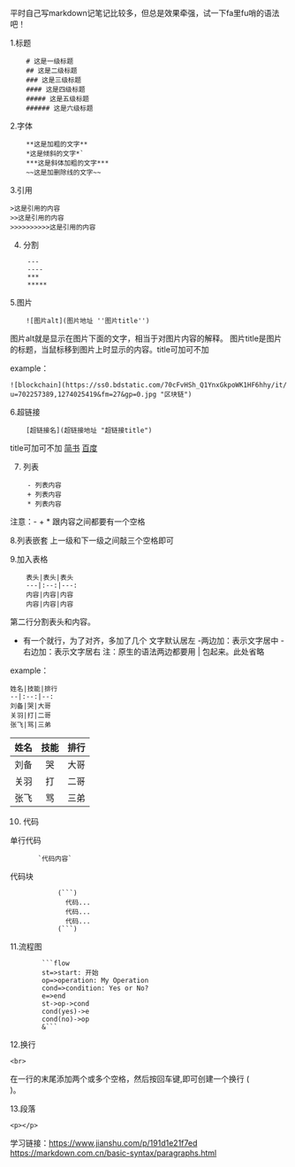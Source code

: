 平时自己写markdown记笔记比较多，但总是效果牵强，试一下fa里fu哨的语法吧！

1.标题

		# 这是一级标题
		## 这是二级标题
		### 这是三级标题
		#### 这是四级标题
		##### 这是五级标题
		###### 这是六级标题

2.字体

		**这是加粗的文字**
		*这是倾斜的文字*`
		***这是斜体加粗的文字***
		~~这是加删除线的文字~~

3.引用

	>这是引用的内容
	>>这是引用的内容
	>>>>>>>>>>这是引用的内容

4. 分割

		---
		----
		***
		*****

5.图片

		![图片alt](图片地址 ''图片title'')

图片alt就是显示在图片下面的文字，相当于对图片内容的解释。
图片title是图片的标题，当鼠标移到图片上时显示的内容。title可加可不加

example：

	![blockchain](https://ss0.bdstatic.com/70cFvHSh_Q1YnxGkpoWK1HF6hhy/it/
	u=702257389,1274025419&fm=27&gp=0.jpg "区块链")

6.超链接

		[超链接名](超链接地址 "超链接title")
title可加可不加
		[简书](http://jianshu.com)
		[百度](http://baidu.com)

7. 列表

		- 列表内容
		+ 列表内容
		* 列表内容

注意：- + * 跟内容之间都要有一个空格


8.列表嵌套
上一级和下一级之间敲三个空格即可

9.加入表格

		表头|表头|表头
		---|:--:|---:
		内容|内容|内容
		内容|内容|内容

第二行分割表头和内容。
- 有一个就行，为了对齐，多加了几个
文字默认居左
-两边加：表示文字居中
-右边加：表示文字居右
注：原生的语法两边都要用 | 包起来。此处省略

example：

	姓名|技能|排行
	--|:--:|--:
	刘备|哭|大哥
	关羽|打|二哥
	张飞|骂|三弟

姓名|技能|排行
--|:--:|--:
刘备|哭|大哥
关羽|打|二哥
张飞|骂|三弟

10. 代码

单行代码

		   `代码内容`
		   
 代码块
 
				(```)
				  代码...
				  代码...
				  代码...
				(```)


11.流程图

			```flow
			st=>start: 开始
			op=>operation: My Operation
			cond=>condition: Yes or No?
			e=>end
			st->op->cond
			cond(yes)->e
			cond(no)->op
			&```

12.换行
	
	<br>
	
在一行的末尾添加两个或多个空格，然后按回车键,即可创建一个换行 (<br>)。

13.段落

	<p></p>



学习链接：https://www.jianshu.com/p/191d1e21f7ed
https://markdown.com.cn/basic-syntax/paragraphs.html
